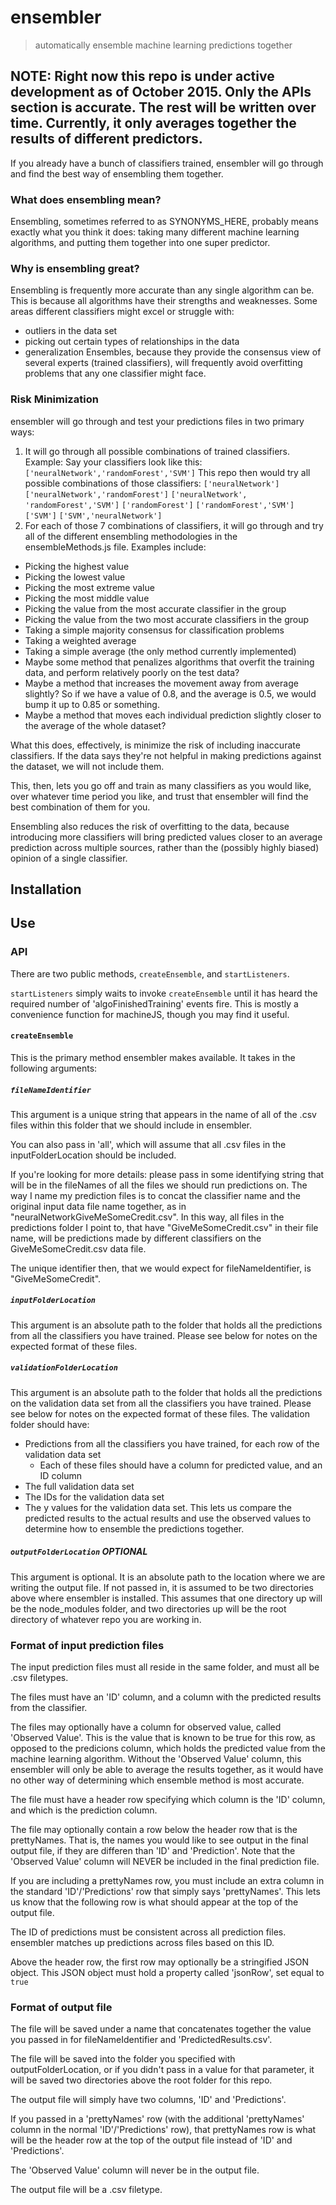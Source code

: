 # ensembler
> automatically ensemble machine learning predictions together

## NOTE: Right now this repo is under active development as of October 2015. Only the APIs section is accurate. The rest will be written over time. Currently, it only averages together the results of different predictors. 

If you already have a bunch of classifiers trained, ensembler will go through and find the best way of ensembling them together. 

### What does ensembling mean?
Ensembling, sometimes referred to as SYNONYMS_HERE, probably means exactly what you think it does: taking many different machine learning algorithms, and putting them together into one super predictor. 

### Why is ensembling great? 
Ensembling is frequently more accurate than any single algorithm can be. This is because all algorithms have their strengths and weaknesses. Some areas different classifiers might excel or struggle with:
  - outliers in the data set
  - picking out certain types of relationships in the data
  - generalization
Ensembles, because they provide the consensus view of several experts (trained classifiers), will frequently avoid overfitting problems that any one classifier might face. 

### Risk Minimization
ensembler will go through and test your predictions files in two primary ways:
1. It will go through all possible combinations of trained classifiers. 
  Example: Say your classifiers look like this: 
  `['neuralNetwork','randomForest','SVM']`
  This repo then would try all possible combinations of those classifiers:
  `['neuralNetwork']`  `['neuralNetwork','randomForest']` `['neuralNetwork', 'randomForest','SVM']`  `['randomForest']`  `['randomForest','SVM']` `['SVM']`  `['SVM','neuralNetwork']`
2. For each of those 7 combinations of classifiers, it will go through and try all of the different ensembling methodologies in the ensembleMethods.js file. 
  Examples include:
  - Picking the highest value
  - Picking the lowest value
  - Picking the most extreme value
  - Picking the most middle value
  - Picking the value from the most accurate classifier in the group
  - Picking the value from the two most accurate classifiers in the group
  - Taking a simple majority consensus for classification problems
  - Taking a weighted average
  - Taking a simple average (the only method currently implemented)
  - Maybe some method that penalizes algorithms that overfit the training data, and perform relatively poorly on the test data? 
  - Maybe a method that increases the movement away from average slightly? So if we have a value of 0.8, and the average is 0.5, we would bump it up to 0.85 or something. 
  - Maybe a method that moves each individual prediction slightly closer to the average of the whole dataset? 

What this does, effectively, is  minimize the risk of including inaccurate classifiers. If the data says they're not helpful in making predictions against the dataset, we will not include them. 

This, then, lets you go off and train as many classifiers as you would like, over whatever time period you like, and trust that ensembler will find the best combination of them for you. 

Ensembling also reduces the risk of overfitting to the data, because introducing more classifiers will bring predicted values closer to an average prediction across multiple sources, rather than the (possibly highly biased) opinion of a single classifier. 

## Installation


## Use


### API
There are two public methods, `createEnsemble`, and `startListeners`. 

`startListeners` simply waits to invoke `createEnsemble` until it has heard the required number of 'algoFinishedTraining' events fire. This is mostly a convenience function for machineJS, though you may find it useful. 

#### `createEnsemble`
This is the primary method ensembler makes available. 
It takes in the following arguments:

##### `fileNameIdentifier`
This argument is a unique string that appears in the name of all of the .csv files within this folder that we should include in ensembler. 

You can also pass in 'all', which will assume that all .csv files in the inputFolderLocation should be included. 

  If you're looking for more details: please pass in some identifying string that will be in the fileNames of all the files we should run predictions on. The way I name my prediction files is to concat the classifier name and the original input data file name together, as in "neuralNetworkGiveMeSomeCredit.csv". In this way, all files in the predictions folder I point to, that have "GiveMeSomeCredit.csv" in their file name, will be predictions made by different classifiers on the GiveMeSomeCredit.csv data file. 

  The unique identifier then, that we would expect for fileNameIdentifier, is "GiveMeSomeCredit". 

##### `inputFolderLocation`
This argument is an absolute path to the folder that holds all the predictions from all the classifiers you have trained. Please see below for notes on the expected format of these files. 

##### `validationFolderLocation`
This argument is an absolute path to the folder that holds all the predictions on the validation data set from all the classifiers you have trained. Please see below for notes on the expected format of these files. 
The validation folder should have:
- Predictions from all the classifiers you have trained, for each row of the validation data set
  - Each of these files should have a column for predicted value, and an ID column
- The full validation data set
- The IDs for the validation data set
- The y values for the validation data set. This lets us compare the predicted results to the actual results and use the observed values to determine how to ensemble the predictions together. 


##### `outputFolderLocation` OPTIONAL
This argument is optional. It is an absolute path to the location where we are writing the output file. If not passed in, it is assumed to be two directories above where ensembler is installed. This assumes that one directory up will be the node_modules folder, and two directories up will be the root directory of whatever repo you are working in. 



### Format of input prediction files
The input prediction files must all reside in the same folder, and must all be .csv filetypes. 

The files must have an 'ID' column, and a column with the predicted results from the classifier. 

The files may optionally have a column for observed value, called 'Observed Value'. This is the value that is known to be true for this row, as opposed to the predicions column, which holds the predicted value from the machine learning algorithm. Without the 'Observed Value' column, this ensembler will only be able to average the results together, as it would have no other way of determining which ensemble method is most accurate. 

The file must have a header row specifying which column is the 'ID' column, and which is the prediction column. 

The file may optionally contain a row below the header row that is the prettyNames. That is, the names you would like to see output in the final output file, if they are differen than 'ID' and 'Prediction'. Note that the 'Observed Value' column will NEVER be included in the final prediction file. 

If you are including a prettyNames row, you must include an extra column in the standard 'ID'/'Predictions' row that simply says 'prettyNames'. This lets us know that the following row is what should appear at the top of the output file. 

The ID of predictions must be consistent across all prediction files. ensembler matches up predictions across files based on this ID. 

Above the header row, the first row may optionally be a stringified JSON object. This JSON object must hold a property called 'jsonRow', set equal to `true`


### Format of output file
The file will be saved under a name that concatenates together the value you passed in for fileNameIdentifier and 'PredictedResults.csv'. 

The file will be saved into the folder you specified with outputFolderLocation, or if you didn't pass in a value for that parameter, it will be saved two directories above the root folder for this repo. 

The output file will simply have two columns, 'ID' and 'Predictions'. 

If you passed in a 'prettyNames' row (with the additional 'prettyNames' column in the normal 'ID'/'Predictions' row), that prettyNames row is what will be the header row at the top of the output file instead of 'ID' and 'Predictions'. 

The 'Observed Value' column will never be in the output file. 

The output file will be a .csv filetype. 


